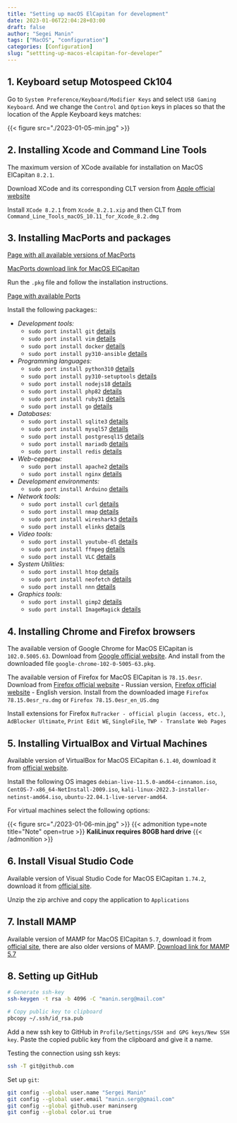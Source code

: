 ```yaml
---
title: "Setting up macOS ElCapitan for development"
date: 2023-01-06T22:04:28+03:00
draft: false
author: "Segei Manin"
tags: ["MacOS", "configuration"]
categories: [Configuration]
slug: “settting-up-macos-elcapitan-for-developer”
---
```


## 1. Keyboard setup Motospeed Ck104 <a id="1. Keyboard setup Motospeed Ck104"></a>

Go to `System Preference/Keyboard/Modifier Keys` and select `USB Gaming Keyboard`. And we change the `Control` and `Option` keys in places so that the location of the Apple Keyboard keys matches:

{{< figure src="./2023-01-05-min.jpg" >}}


## 2. Installing Xcode and Command Line Tools <a id="2. Installing Xcode and Command Line Tools"></a>

The maximum version of XCode available for installation on MacOS ElCapitan `8.2.1`.

Download XCode and its corresponding CLT version from [Apple official website](https://developer.apple.com/download/more/)

Install `XCode 8.2.1` from `Xcode_8.2.1.xip` and then CLT from `Command_Line_Tools_macOS_10.11_for_Xcode_8.2.dmg`


## 3. Installing MacPorts and packages <a id="3. Installing MacPorts and packages"></a>

[Page with all available versions of MacPorts](https://www.macports.org/install.php#installing)

[MacPorts download link for MacOS ElCapitan](https://github.com/macports/macports-base/releases/download/v2.8.0/MacPorts-2.8.0-10.11-ElCapitan.pkg)

Run the `.pkg` file and follow the installation instructions.

[Page with available Ports](https://ports.macports.org/)

Install the following packages::

- *Development tools:*
  - `sudo port install git` [details](https://ports.macports.org/port/git/details/)
  - `sudo port install vim` [details](https://ports.macports.org/port/vim/details/)
  - `sudo port install docker` [details](https://ports.macports.org/port/docker/details/)
  - `sudo port install py310-ansible` [details](https://ports.macports.org/port/py310-ansible/details/)
- *Programming languages:*
  - `sudo port install python310` [details](https://ports.macports.org/port/python310/details/)
  - `sudo port install py310-setuptools` [details](https://ports.macports.org/port/py310-setuptools/details/)
  - `sudo port install nodejs18` [details](https://ports.macports.org/port/nodejs18/details/)
  - `sudo port install php82` [details](https://ports.macports.org/port/php82/details/)
  - `sudo port install ruby31` [details](https://ports.macports.org/port/ruby31/details/)
  - `sudo port install go` [details](https://ports.macports.org/port/go/details/)
- *Databases:*
  - `sudo port install sqlite3` [details](https://ports.macports.org/port/sqlite3/details/)
  - `sudo port install mysql57` [details](https://ports.macports.org/port/mysql57/details/)
  - `sudo port install postgresql15` [details](https://ports.macports.org/port/postgresql15/details/)
  - `sudo port install mariadb` [details](https://ports.macports.org/port/mariadb/details/)
  - `sudo port install redis` [details](https://ports.macports.org/port/redis/details/)
- *Web-серверы:*
  - `sudo port install apache2` [details](https://ports.macports.org/port/apache2/details/)
  - `sudo port install nginx` [details](https://ports.macports.org/port/nginx/details/)
- *Development environments:*
  - `sudo port install Arduino` [details](https://ports.macports.org/port/Arduino/details/)
- *Network tools:*
  - `sudo port install curl` [details](https://ports.macports.org/port/curl/details/)
  - `sudo port install nmap` [details](https://ports.macports.org/port/nmap/details/)
  - `sudo port install wireshark3` [details](https://ports.macports.org/port/wireshark3/details/)
  - `sudo port install elinks` [details](https://ports.macports.org/port/elinks/details/)
- *Video tools:*
  - `sudo port install youtube-dl` [details](https://ports.macports.org/port/youtube-dl/details/)
  - `sudo port install ffmpeg` [details](https://ports.macports.org/port/ffmpeg/details/)
  - `sudo port install VLC` [details](https://ports.macports.org/port/VLC/details/)
- *System Utilities:*
  - `sudo port install htop` [details](https://ports.macports.org/port/htop/details/)
  - `sudo port install neofetch` [details](https://ports.macports.org/port/neofetch/details/)
  - `sudo port install nnn` [details](https://ports.macports.org/port/nnn/details/)
- *Graphics tools:*
  - `sudo port install gimp2` [details](https://ports.macports.org/port/gimp2/details/)
  - `sudo port install ImageMagick` [details](https://ports.macports.org/port/ImageMagick/details/)


## 4. Installing Chrome and Firefox browsers <a id="4. Installing Chrome and Firefox browsers"></a>

The available version of Google Chrome for MacOS ElCapitan is `102.0.5005.63`. Download from [Google official website](https://google-chrome.en.uptodown.com/mac/download/62632406). And install from the downloaded file `google-chrome-102-0-5005-63.pkg`.

The available version of Firefox for MacOS ElCapitan is `78.15.0esr`. Download from [Firefox official website](https://ftp.mozilla.org/pub/firefox/releases/78.15.0esr/mac/ru/) - Russian version, [Firefox official website](https://ftp.mozilla.org/pub/firefox/releases/78.15.0esr/mac/en-US/) - English version. Install from the downloaded image `Firefox 78.15.0esr_ru.dmg` or `Firefox 78.15.0esr_en_US.dmg`

Install extensions for Firefox `RuTracker - official plugin (access, etc.)`, `AdBlocker Ultimate`, `Print Edit WE`, `SingleFile`, `TWP - Translate Web Pages`


## 5. Installing VirtualBox and Virtual Machines <a id="5. Installing VirtualBox and Virtual Machines"></a>

Available version of VirtualBox for MacOS ElCapitan `6.1.40`, download it from [official website](https://www.virtualbox.org/wiki/Download_Old_Builds_6_1).

Install the following OS images `debian-live-11.5.0-amd64-cinnamon.iso`, `CentOS-7-x86_64-NetInstall-2009.iso`, `kali-linux-2022.3-installer-netinst-amd64.iso`, `ubuntu-22.04.1-live-server-amd64`.

For virtual machines select the following options:

{{< figure src="./2023-01-06-min.jpg" >}}
{{< admonition type=note title="Note" open=true >}}
**KaliLinux requires 80GB hard drive**
{{< /admonition >}}



## 6. Install Visual Studio Code <a id="6. Install Visual Studio Code"></a>

Available version of Visual Studio Code for MacOS ElCapitan `1.74.2`, download it from [official site](https://code.visualstudio.com/Download).

Unzip the zip archive and copy the application to `Applications`


## 7. Install MAMP <a id="7. Install MAMP"></a>

Available version of MAMP for MacOS ElCapitan `5.7`, download it from [official site](https://www.mamp.info/en/downloads/older-versions/), there are also older versions of MAMP.
[Download link for MAMP 5.7](https://downloads.mamp.info/MAMP-PRO/releases/5.7/MAMP_MAMP_PRO_5.7.pkg)

## 8. Setting up GitHub <a id="8. Setting up GitHub"></a>

```bash
# Generate ssh-key
ssh-keygen -t rsa -b 4096 -C "manin.serg@mail.com"

# Copy public key to clipboard
pbcopy ~/.ssh/id_rsa.pub
```

Add a new ssh key to GitHub in `Profile/Settings/SSH and GPG keys/New SSH key`. Paste the copied public key from the clipboard and give it a name.

Testing the connection using ssh keys:

```bash
ssh -T git@github.com
```

Set up `git`:

```bash
git config --global user.name "Sergei Manin"
git config --global user.email "manin.serg@gmail.com"
git config --global github.user maninserg
git config --global color.ui true
```













